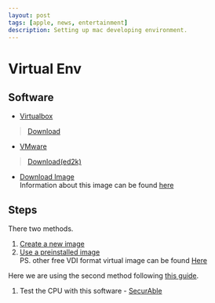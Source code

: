 ```yaml
---
layout: post
tags: [apple, news, entertainment]
description: Setting up mac developing environment.
---
```


# Virtual Env

## Software    
+ [Virtualbox](https://www.virtualbox.org/)    
> [Download](https://www.virtualbox.org/wiki/Downloads)    
+ [VMware](http://www.vmware.com/)    
> [Download(ed2k)](http://simplecd.me/search/entry/?query=vmware)    
+ [Download Image](http://www.souldevteam.net/blog/2012/07/28/os-x-mountain-lion-10-8-retail-vmware-image-release-notes-links/)    
Information about this image can be found [here](http://www.souldevteam.net/blog/2012/08/24/workstation-9-os-x-10-8-1-updates/)    

## Steps    
There two methods.    
1. [Create a new image](http://www.sysprobs.com/guide-mac-os-x-10-7-lion-on-virtualbox-with-windows-7-and-intel-pc)    
2. [Use a preinstalled image](http://www.sysprobs.com/easily-run-mac-os-x-10-8-mountain-lion-retail-on-pc-with-vmware-image)    
PS. other free VDI format virtual image can be found [Here](http://www.sysprobs.com/pre-installed-os-virtualbox-images-vdi-downloads-free-vdi-downloads)    

Here we are using the second method following [this guide](http://www.sysprobs.com/easily-run-mac-os-x-10-8-mountain-lion-retail-on-pc-with-vmware-image).    
1. Test the CPU with this software - [SecurAble](http://www.grc.com/securable.htm)    

